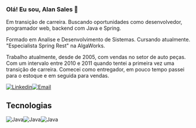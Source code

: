 ### Olá! Eu sou, Alan Sales 👋

Em transição de carreira. Buscando oportunidades como desenvolvedor, programador web, backend com Java e Spring.

Formado em Analise e Desenvolvimento de Sistemas. 
Cursando atualmente. "Especialista Spring Rest" na AlgaWorks. 

Trabalho atualmente, desde de 2005, com vendas no setor de auto peças. Com um intervalo entre 2010 e 2011 quando tentei a primeira vez uma transição de carreira.
Comecei como entregador, em pouco tempo passei para o estoque e em seguida para vendas. 

[![Linkedin](https://img.shields.io/badge/LinkedIn-0077B5?style=for-the-badge&logo=linkedin&logoColor=white)](https://www.linkedin.com/in/alanfsales/)[![Email](https://img.shields.io/badge/Gmail-D14836?style=for-the-badge&logo=gmail&logoColor=white)](alanfsales27@gmail.com)

## Tecnologias

<img align="center" alt="Java" src="https://img.shields.io/badge/Java-ED8B00?style=for-the-badge&logo=java&logoColor=white" /><img align="center" alt="Java" src="https://img.shields.io/badge/Spring-6DB33F?style=for-the-badge&logo=spring&logoColor=white" /><img align="center" alt="Java" src="https://img.shields.io/badge/MySQL-00000F?style=for-the-badge&logo=mysql&logoColor=white" />

